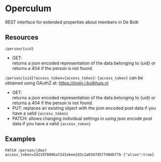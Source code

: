 Operculum
=========

REST interface for extended properties about members in De Bolk

Resources
---------

`/person/{uid}`
 * GET:  
   returns a json encoded representation of the data belonging to {uid} or returns a 404 if the person is not found.

`/person/{uid}?access_token={access_token}`:
  `{access_token}` can be obtained using OAuth2 at: https://login.i.bolkhuis.nl
 * GET:  
   returns a json encoded representation of the data belonging to {uid} or returns a 404 if the person is not found.
 * PUT:
   replaces an existing object with the json encoded post data if you have a valid `{access_token}`  
 * PATCH:
   allows changing individual settings in using json encode post data if you have a valid `{access_token}`


Examples
--------

`
PATCH /person/jdoe?access_token=2d21970896a72d1ebee2d3c2a0347d57f48dbf7b
{"alive":true}
`

